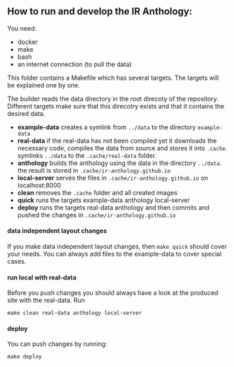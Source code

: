 ## How to run and develop the IR Anthology:
You need:
- docker
- make
- bash
- an internet connection (to pull the data)

This folder contains a Makefile which has several targets. The targets will be explained one by one.

The builder reads the data directory in the root direcoty of the repository. Different targets make sure that this direcotry exists and that it contains the desired data.

- **example-data** creates a symlink from `../data` to the directory `example-data`
- **real-data**  if the real-data has not been compiled yet it downloads the necessary code, compiles the data from source and stores it into `.cache`. symlinks `../data` to the `.cache/real-data` folder.
- **anthology** builds the anthology using the data in the directory `../data`. the result is stored in `.cache/ir-anthology.github.io`
- **local-server** serves the files in `.cache/ir-anthology.github.io` on localhost:8000
- **clean** removes the `.cache` folder and all created images
- **quick** runs the targets example-data anthology local-server
- **deploy** runs the targets real-data anthology and then commits and pushed the changes in `.cache/ir-anthology.github.io`

#### data independent layout changes
If you make data independent layout changes, then ```make quick``` should cover your needs. You can always add files to the example-data to cover special cases. 

#### run local with real-data
Before you push changes you should always have a look at the produced site with the real-data. Run 
```
make clean real-data anthology local-server
```

#### deploy
You can push changes by running:
```
make deploy
```
